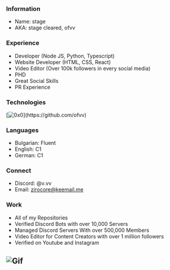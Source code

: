 ### Information
- Name: stage
- AKA: stage cleared, ofvv

### Experience
- Developer (Node JS, Python, Typescript)
- Website Developer (HTML, CSS, React)
- Video Editor (Over 100k followers in every social media)
- PHD
- Great Social Skills
- PR Experience

### Technologies
[![0x0](https://skillicons.dev/icons?i=nodejs,typescript,python,react,nextjs,docker,postgres,mysql,mongodb,express,tailwind,)](https://github.com/ofvv)

### Languages
- Bulgarian: Fluent
- English: C1
- German: C1

### Connect
- Discord: @v.vv
- Email: zirocore@keemail.me

### Work
- All of my Repositories
- Verified Discord Bots with over 10,000 Servers
- Managed Discord Servers With over 500,000 Members
- Video Editor for Content Creators with over 1 million followers
- Verified on Youtube and Instagram

![Gif](https://i.imgur.com/ZzDn8k3.gif)
------------
